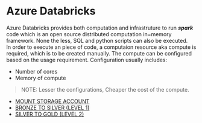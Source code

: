 # Azure Databricks
Azure Databricks provides both computation and infrastruture to run ***spark*** code which is an open source distributed computation in=memory framework. None the less, SQL and python scripts can also be executed.  
In order to execute an piece of code, a computaion resource aka compute is required, which is to be created manually.
The compute can be configured based on the usage requirement. Configuration usually includes:
- Number of cores
- Memory of compute

> NOTE: Lesser the configurations, Cheaper the cost of the compute. 

- <a href="StorageAccMount.ipynb">MOUNT STORAGE ACCOUNT</a>
- <a href="Level 1 Transformation.ipynb">BRONZE TO SILVER (LEVEL 1)</a>
- <a href="Level 2 Transformation.ipynb">SILVER TO GOLD (LEVEL 2)</a>
